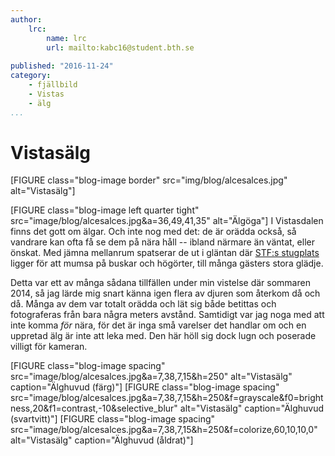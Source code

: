 ```yaml
---
author:
    lrc:
        name: lrc
        url: mailto:kabc16@student.bth.se
    
published: "2016-11-24"
category:
    - fjällbild
    - Vistas
    - älg
...
```


Vistasälg
=========

[FIGURE class="blog-image border" src="img/blog/alcesalces.jpg" alt="Vistasälg"]

[FIGURE class="blog-image left quarter tight" src="image/blog/alcesalces.jpg&a=36,49,41,35" alt="Älgöga"]
I Vistasdalen finns det gott om älgar. Och inte nog med det: de är orädda också, så vandrare kan ofta få se dem på nära håll -- 
ibland närmare än väntat, eller önskat. Med jämna mellanrum spatserar de ut i gläntan där [STF:s stugplats](http://www.stfturist.se/vistas) ligger för att mumsa på buskar och högörter, 
till många gästers stora glädje.

Detta var ett av många sådana tillfällen under min vistelse där sommaren 2014, så jag lärde mig snart känna igen flera av djuren som återkom då och då. 
Många av dem var totalt orädda och lät sig både betittas och fotograferas från bara några meters avstånd. Samtidigt var jag noga med att inte komma *för* nära, 
för det är inga små varelser det handlar om och en uppretad älg är inte att leka med. Den här höll sig dock lugn och poserade villigt för kameran.

<!--more-->

<div class="text-center">
[FIGURE class="blog-image spacing" src="image/blog/alcesalces.jpg&a=7,38,7,15&h=250" alt="Vistasälg" caption="Älghuvud (färg)"]
[FIGURE class="blog-image spacing" src="image/blog/alcesalces.jpg&a=7,38,7,15&h=250&f=grayscale&f0=brightness,20&f1=contrast,-10&selective_blur" alt="Vistasälg" caption="Älghuvud (svartvitt)"]
[FIGURE class="blog-image spacing" src="image/blog/alcesalces.jpg&a=7,38,7,15&h=250&f=colorize,60,10,10,0" alt="Vistasälg" caption="Älghuvud (åldrat)"]
</div>

